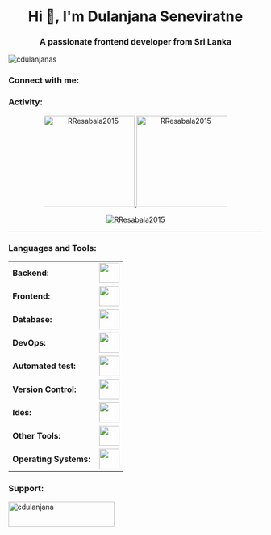 <h1 align="center">Hi 👋, I'm Dulanjana Seneviratne</h1>
<h3 align="center">A passionate frontend developer from Sri Lanka</h3>

<p align="left"> <img src="https://komarev.com/ghpvc/?username=cdulanjanas&label=Profile%20views&color=0e75b6&style=flat" alt="cdulanjanas" /> </p>

<h3 align="left">Connect with me:</h3>
<p align="left">
</p>
<h3 align="left">Activity:</h3>

<div align="center">
  <a href="https://github.com/cduanjanas">
    <img height="180em" src="https://github-readme-stats.vercel.app/api/top-langs?username=cdulanjanas&show_icons=true&locale=en&layout=compact&theme=tokyonight" alt="RResabala2015"/>
    <img height="180em" src="https://github-readme-stats.vercel.app/api?username=cdulanjanas&show_icons=true&locale=en&layout=compact&theme=tokyonight" alt="RResabala2015"/>
  </a>
</div>
<p align="center">
  <a href="https://github.com/cduanjanas">
    <img src="https://github-readme-streak-stats.herokuapp.com/?user=cdulanjanas&&theme=tokyonight" alt="RResabala2015" />
  </a>
</p>

------
<h3 align="left">Languages and Tools:</h3>
<table>
    <tr>
        <td style="font-weight: bold; padding-right: 10px; vertical-align: center; border: none;">Backend:</td>
        <td><img height="40" src="https://skillicons.dev/icons?i=java,python,laravel,nodejs"/></td>
    </tr>
    <tr>
        <td style="font-weight: bold; padding-right: 10px; vertical-align: center;">Frontend:</td>
        <td><img height="40" src="https://skillicons.dev/icons?i=react,bootstrap,html,css,js,ts,figma"/></td>
    </tr>
    <tr>
        <td style="font-weight: bold; padding-right: 10px; vertical-align: center; border: none;">Database:</td>
        <td><img height="40" src="https://skillicons.dev/icons?i=mysql"/></td>
    </tr>
    <tr>
        <td style="font-weight: bold; padding-right: 10px; vertical-align: center; border: none;">DevOps:</td>
        <td><img height="40" src="#"></td>
    </tr>
    <tr>
        <td style="font-weight: bold; padding-right: 10px; vertical-align: center; border: none;">Automated test:</td>
        <td><img height="40" src="#"></td>
    </tr>
    <tr>
        <td style="font-weight: bold; padding-right: 10px; vertical-align: center; border: none;">Version Control:</td>
        <td><img height="40" src="https://skillicons.dev/icons?i=git,github"/></td>
    </tr>
    <tr>
        <td style="font-weight: bold; padding-right: 10px; vertical-align: center; border: none;">Ides:</td>
        <td><img height="40" src="https://skillicons.dev/icons?i=vscode,visualstudio,sublime"/></td>
    </tr>
    <tr>
        <td style="font-weight: bold; padding-right: 10px; vertical-align: center; border: none;">Other Tools:</td>
        <td><img height="40" src="https://skillicons.dev/icons?i=photoshop,illustrator,canva"/></td>
    </tr>
    <tr>
        <td style="font-weight: bold; padding-right: 10px; vertical-align: center; border: none;">Operating Systems:</td>
        <td><img height="40" src="https://skillicons.dev/icons?i=windows,"/></td>
    </tr>
</table>







<h3 align="left">Support:</h3>
<p><a href="https://www.buymeacoffee.com/cdulanjana"> <img align="left" src="https://cdn.buymeacoffee.com/buttons/v2/default-yellow.png" height="50" width="210" alt="cdulanjana" /></a></p><br><br>
